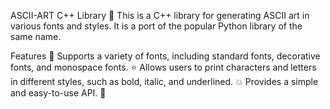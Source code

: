 ASCII-ART C++ Library 🚀
This is a C++ library for generating ASCII art in various fonts and styles. It is a port of the popular Python library of the same name.

Features 🎉
Supports a variety of fonts, including standard fonts, decorative fonts, and monospace fonts. ⭐
Allows users to print characters and letters in different styles, such as bold, italic, and underlined. 💥
Provides a simple and easy-to-use API. 🔨
